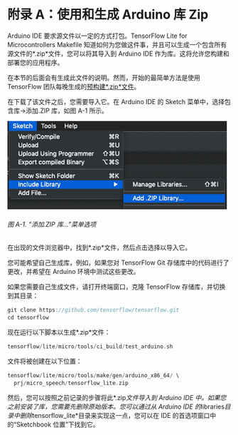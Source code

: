 # 附录 A：使用和生成 Arduino 库 Zip

Arduino IDE 要求源文件以一定的方式打包。TensorFlow Lite for Microcontrollers Makefile 知道如何为您做这件事，并且可以生成一个包含所有源文件的*.zip*文件，您可以将其导入到 Arduino IDE 作为库。这将允许您构建和部署您的应用程序。

在本节的后面会有生成此文件的说明。然而，开始的最简单方法是使用 TensorFlow 团队每晚生成的[预构建*.zip*文件](https://oreil.ly/blgB8)。

在下载了该文件之后，您需要导入它。在 Arduino IDE 的 Sketch 菜单中，选择包含库→添加.ZIP 库，如图 A-1 所示。

![“添加.ZIP 库…”菜单选项的屏幕截图](img/timl_aa01.png)

###### 图 A-1. “添加.ZIP 库…”菜单选项

在出现的文件浏览器中，找到*.zip*文件，然后点击选择以导入它。

您可能希望自己生成库，例如，如果您对 TensorFlow Git 存储库中的代码进行了更改，并希望在 Arduino 环境中测试这些更改。

如果您需要自己生成文件，请打开终端窗口，克隆 TensorFlow 存储库，并切换到其目录：

```cpp
git clone https://github.com/tensorflow/tensorflow.git
cd tensorflow
```

现在运行以下脚本以生成*.zip*文件：

```cpp
tensorflow/lite/micro/tools/ci_build/test_arduino.sh
```

文件将被创建在以下位置：

```cpp
tensorflow/lite/micro/tools/make/gen/arduino_x86_64/ \
  prj/micro_speech/tensorflow_lite.zip
```

然后，您可以按照之前记录的步骤将此*.zip*文件导入到 Arduino IDE 中。如果您之前安装了库，您需要先删除原始版本。您可以通过从 Arduino IDE 的*libraries*目录中删除*tensorflow_lite*目录来实现这一点，您可以在 IDE 的首选项窗口中的“Sketchbook 位置”下找到它。
